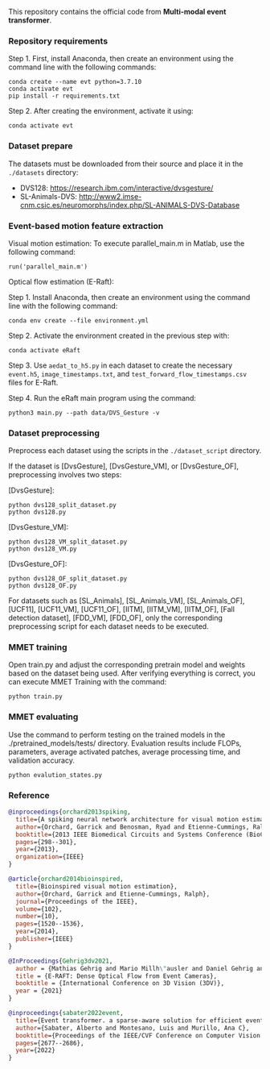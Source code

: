 This repository contains the official code from __Multi-modal event transformer__. 


### Repository requirements

Step 1. First, install Anaconda, then create an environment using the command line with the following commands:
```
conda create --name evt python=3.7.10
conda activate evt
pip install -r requirements.txt
```

Step 2. After creating the environment, activate it using:
```
conda activate evt
```

### Dataset prepare
The datasets must be downloaded from their source and place it in the `./datasets` directory:
 - DVS128: https://research.ibm.com/interactive/dvsgesture/
 - SL-Animals-DVS: http://www2.imse-cnm.csic.es/neuromorphs/index.php/SL-ANIMALS-DVS-Database


### Event-based motion feature extraction

Visual motion estimation: To execute parallel_main.m in Matlab, use the following command:
```
run('parallel_main.m')
```

Optical flow estimation (E-Raft):

Step 1. Install Anaconda, then create an environment using the command line with the following command:
```
conda env create --file environment.yml
```

Step 2. Activate the environment created in the previous step with:
```
conda activate eRaft
```

Step 3. Use `aedat_to_h5.py` in each dataset to create the necessary `event.h5`, `image_timestamps.txt`, and `test_forward_flow_timestamps.csv` files for E-Raft.

Step 4. Run the eRaft main program using the command:
```
python3 main.py --path data/DVS_Gesture -v
```


### Dataset preprocessing
Preprocess each dataset using the scripts in the `./dataset_script` directory.

If the dataset is [DvsGesture], [DvsGesture_VM], or [DvsGesture_OF], preprocessing involves two steps:

[DvsGesture]:
```
python dvs128_split_dataset.py
python dvs128.py 
```

[DvsGesture_VM]:
```
python dvs128_VM_split_dataset.py
python dvs128_VM.py
```
[DvsGesture_OF]:
```
python dvs128_OF_split_dataset.py
python dvs128_OF.py
```

For datasets such as [SL_Animals], [SL_Animals_VM], [SL_Animals_OF], [UCF11], [UCF11_VM], [UCF11_OF], [IITM], [IITM_VM], [IITM_OF], [Fall detection dataset], [FDD_VM], [FDD_OF], only the corresponding preprocessing script for each dataset needs to be executed.


### MMET training

Open train.py and adjust the corresponding pretrain model and weights based on the dataset being used. 
After verifying everything is correct, you can execute MMET Training with the command:
```
python train.py
```


### MMET evaluating

Use the command to perform testing on the trained models in the ./pretrained_models/tests/ directory. 
Evaluation results include FLOPs, parameters, average activated patches, average processing time, and validation accuracy.
```
python evalution_states.py
```

### Reference
```bibtex
@inproceedings{orchard2013spiking,
  title={A spiking neural network architecture for visual motion estimation},
  author={Orchard, Garrick and Benosman, Ryad and Etienne-Cummings, Ralph and Thakor, Nitish V},
  booktitle={2013 IEEE Biomedical Circuits and Systems Conference (BioCAS)},
  pages={298--301},
  year={2013},
  organization={IEEE}
}

@article{orchard2014bioinspired,
  title={Bioinspired visual motion estimation},
  author={Orchard, Garrick and Etienne-Cummings, Ralph},
  journal={Proceedings of the IEEE},
  volume={102},
  number={10},
  pages={1520--1536},
  year={2014},
  publisher={IEEE}
}

@InProceedings{Gehrig3dv2021,
  author = {Mathias Gehrig and Mario Millh\"ausler and Daniel Gehrig and Davide Scaramuzza},
  title = {E-RAFT: Dense Optical Flow from Event Cameras},
  booktitle = {International Conference on 3D Vision (3DV)},
  year = {2021}
}

@inproceedings{sabater2022event,
  title={Event transformer. a sparse-aware solution for efficient event data processing},
  author={Sabater, Alberto and Montesano, Luis and Murillo, Ana C},
  booktitle={Proceedings of the IEEE/CVF Conference on Computer Vision and Pattern Recognition},
  pages={2677--2686},
  year={2022}
}
```
